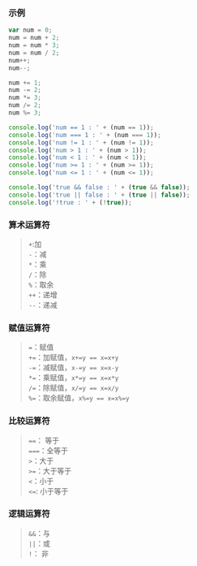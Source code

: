 ### 示例
```javascript
var num = 0;
num = num + 2;
num = num * 3;
num = num / 2;
num++;
num--;

num += 1; 
num -= 2;
num *= 3;
num /= 2;
num %= 3;

console.log('num == 1 : ' + (num == 1)); 
console.log('num === 1 : ' + (num === 1));
console.log('num != 1 : ' + (num != 1));
console.log('num > 1 : ' + (num > 1));
console.log('num < 1 : ' + (num < 1));
console.log('num >= 1 : ' + (num >= 1));
console.log('num <= 1 : ' + (num <= 1));

console.log('true && false : ' + (true && false)); 
console.log('true || false : ' + (true || false));
console.log('!true : ' + (!true));
```

### 算术运算符
> `+`:加  
> `-`：减  
> `*`：乘  
> `/`：除  
> `%`：取余  
> `++`：递增  
> `--`：递减  

### 赋值运算符
> `=`：赋值  
> `+=`：加赋值，`x+=y == x=x+y`  
> `-=`：减赋值，`x-=y == x=x-y`  
> `*=`：乘赋值，`x*=y == x=x*y`  
> `/=`：除赋值，`x/=y == x=x/y`  
> `%=`：取余赋值，`x%=y == x=x%=y`  

### 比较运算符
> `==`： 等于  
> `===`：全等于  
> `>`：大于  
> `>=`：大于等于  
> `<`：小于  
> `<=`: 小于等于

### 逻辑运算符
> `&&`：与  
> `||`：或  
> `!`： 非    
